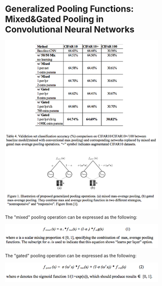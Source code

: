 # Generalized Pooling Functions: Mixed&Gated Pooling in Convolutional Neural Networks


<img src=https://raw.githubusercontent.com/celisun/Generalized-Pooling-Functions-Mixed-and-Gated-in-Convolutional-Neural-Networks/master/table-comparison.png width="650">

<img src=https://raw.githubusercontent.com/celisun/Generalized-Pooling-Functions-Mixed-and-Gated-in-Convolutional-Neural-Networks/master/graph.png width="650">

The "mixed" pooling operation can be expressed as the following:

<img src=https://raw.githubusercontent.com/celisun/Generalized-Pooling-Functions-Mixed-and-Gated-in-Convolutional-Neural-Networks/master/formula-mixed.png width="650">

The "gated" pooling operation can be expressed as the following:

<img src=https://raw.githubusercontent.com/celisun/Generalized-Pooling-Functions-Mixed-and-Gated-in-Convolutional-Neural-Networks/master/formula-gated.png width="600">
